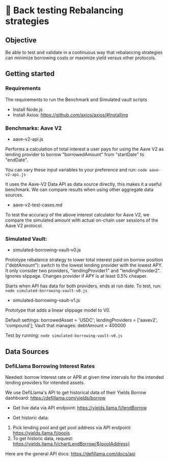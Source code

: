 # 🚜 Back testing Rebalancing strategies

## Objective

Be able to test and validate in a continuous way that rebalancing strategies can minimize borrowing costs or maximize yield versus other protocols.

## Getting started 

### Requirements

The requirements to run the Benchmark and Simulated vault scripts
- Install Node.js
- Install Axios: https://github.com/axios/axios/#Installing

### Benchmarks: Aave V2

- aave-v2-api.js

Performs a calculation of total interest a user pays for using the Aave V2 as lending provider to borrow "borrowedAmount" from "startDate" to "endDate".

You can vary these input variables to your preference and run:
    ``node aave-v2-api.js``

It uses the Aave-V2 Data API as data source directly, this makes it a useful benchmark. We can compare results when using other aggregate data sources.

- aave-v2-test-cases.md

To test the accuracy of the above interest calculator for Aave V2, we compare the simulated amount with actual on-chain user sessions of the Aave V2 protocol. 

### Simulated Vault:

- simulated-borrowing-vault-v0.js

Prototype rebalance strategy to lower total interest paid on borrow position ("debtAmount"): switch to the lowest lending provider with the lowest APY. It only consider two providers, "lendingProvider1" and "lendingProvider2". Ignores slippage. Changes provider if APY is at least 0.5% cheaper.

Starts when API has data for both providers, ends at run date. To test, run:
    ``node simulated-borrowing-vault-v0.js``

- simulated-borrowing-vault-v1.js

Prototype that adds a linear slippage model to V0. 

Default settings:
    borrowedAsset = 'USDC';
    lendingProviders = ['aavev2', 'compound'];
    Vault that manages: debtAmount = 400000

Test by running:
    ``node simulated-borrowing-vault-v0.js``

## Data Sources

### DefiLlama Borrowing Interest Rates

Needed: borrow Interest rate or APR at given time intervals for the intended lending providers for intended assets.

We use DefiLlama's API to get historical data of their Yields Borrow dashboard: https://defillama.com/yields/borrow

- Get live data via API endpoint: https://yields.llama.fi/lendBorrow

- Get historic data:
1) Pick lending pool and get pool address via API endpoint: https://yields.llama.fi/pools
2) To get historic data, request: https://yields.llama.fi/chartLendBorrow/${poolAddress}

Here are the general API docs: https://defillama.com/docs/api

